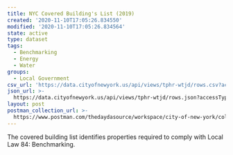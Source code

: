 ```yaml
---
title: NYC Covered Building's List (2019)
created: '2020-11-10T17:05:26.834550'
modified: '2020-11-10T17:05:26.834564'
state: active
type: dataset
tags:
  - Benchmarking
  - Energy
  - Water
groups:
  - Local Government
csv_url: 'https://data.cityofnewyork.us/api/views/tphr-wtjd/rows.csv?accessType=DOWNLOAD'
json_url: >-
  https://data.cityofnewyork.us/api/views/tphr-wtjd/rows.json?accessType=DOWNLOAD
layout: post
postman_collection_url: >-
  https://www.postman.com/thedaydasource/workspace/city-of-new-york/collection/15909983-dd37714c-044d-41a5-97cc-127af15248a3
---
```

The covered building list identifies properties required to comply with Local Law 84: Benchmarking.
